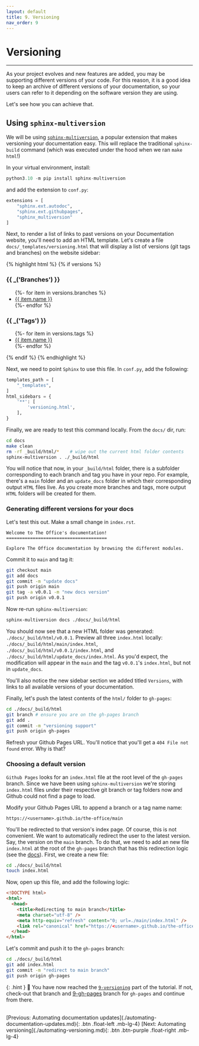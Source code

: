 ```yaml
---
layout: default
title: 9. Versioning
nav_order: 9
---
```


# Versioning

---

As your project evolves and new features are added, you may be supporting different versions of
your code. For this reason, it is a good idea to keep an archive of different versions of your
documentation, so your users can refer to it depending on the software version they are using.

Let's see how you can achieve that.

## Using `sphinx-multiversion`

We will be using [`sphinx-multiversion`](https://holzhaus.github.io/sphinx-multiversion/master/), a
popular extension that makes versioning your documentation easy. This will replace the traditional
`sphinx-build` command (which was executed under the hood when we ran `make html`!)

In your virtual environment, install:

```py
python3.10 -m pip install sphinx-multiversion
```

and add the extension to `conf.py`:

```py
extensions = [
    "sphinx.ext.autodoc",
    "sphinx.ext.githubpages",
    "sphinx_multiversion"
]
```

Next, to render a list of links to past versions on your Documentation website, you'll need to add
an HTML template. Let's create a file `docs/_templates/versioning.html` that will display a list of
versions (git tags and branches) on the website sidebar:

{% highlight html %} {% if versions %}

<h3>{{ _('Branches') }}</h3>
<ul>
  {%- for item in versions.branches %}
  <li><a href="{{ item.url }}">{{ item.name }}</a></li>
  {%- endfor %}
</ul>
<h3>{{ _('Tags') }}</h3>
<ul>
  {%- for item in versions.tags %}
  <li><a href="{{ item.url }}">{{ item.name }}</a></li>
  {%- endfor %}
</ul>
{% endif %}
{% endhighlight %}

Next, we need to point `Sphinx` to use this file. In `conf.py`, add the following:

```py
templates_path = [
    "_templates",
]
html_sidebars = {
    '**': [
        'versioning.html',
    ],
}
```

Finally, we are ready to test this command locally. From the `docs/` dir, run:

```sh
cd docs
make clean
rm -rf _build/html/*    # wipe out the current html folder contents
sphinx-multiversion . ./_build/html
```

You will notice that now, in your `_build/html` folder, there is a subfolder corresponding to each
branch and tag you have in your repo. For example, there's a `main` folder and an `update_docs`
folder in which their corresponding output `HTML` files live. As you create more branches and tags,
more output `HTML` folders will be created for them.

### Generating different versions for your docs

Let's test this out. Make a small change in `index.rst`.

```
Welcome to The Office's documentation!
======================================

Explore The Office documentation by browsing the different modules.
```

Commit it to `main` and tag it:

```sh
git checkout main
git add docs
git commit -m "update docs"
git push origin main
git tag -a v0.0.1 -m "new docs version"
git push origin v0.0.1
```

Now re-run `sphinx-multiversion`:

```sh
sphinx-multiversion docs ./docs/_build/html
```

You should now see that a new HTML folder was generated: `./docs/_build/html/v0.0.1`. Preview all
three `index.html` locally: `./docs/_build/html/main/index.html`,
`./docs/_build/html/v0.0.1/index.html`, and `./docs/_build/html/update_docs/index.html`. As you'd
expect, the modification will appear in the `main` and the tag `v0.0.1`'s `index.html`, but not in
`update_docs`.

You'll also notice the new sidebar section we added titled `Versions`, with links to all available
versions of your documentation.

Finally, let's push the latest contents of the `html/` folder to `gh-pages`:

```sh
cd ./docs/_build/html
git branch # ensure you are on the gh-pages branch
git add .
git commit -m "versioning support"
git push origin gh-pages
```

Refresh your Github Pages URL. You'll notice that you'll get a `404 File not found` error. Why is
that?

### Choosing a default version

`Github Pages` looks for an `index.html` file at the root level of the `gh-pages` branch. Since we
have been using `sphinx-multiversion` we're storing `index.html` files under their respective git
branch or tag folders now and Github could not find a page to load.

Modify your Github Pages URL to append a branch or a tag name name:

`https://<username>.github.io/the-office/main`

You'll be redirected to that version's index page. Of course, this is not convenient. We want to
automatically redirect the user to the latest version. Say, the version on the `main` branch. To do
that, we need to add an new file `index.html` at the root of the `gh-pages` branch that has this
redirection logic (see the
[docs](https://holzhaus.github.io/sphinx-multiversion/master/github_pages.html?highlight=meta%20http%20equiv%20refresh#redirecting-from-the-document-root)).
First, we create a new file:

```sh
cd ./docs/_build/html
touch index.html
```

Now, open up this file, and add the following logic:

```html
<!DOCTYPE html>
<html>
  <head>
    <title>Redirecting to main branch</title>
    <meta charset="utf-8" />
    <meta http-equiv="refresh" content="0; url=./main/index.html" />
    <link rel="canonical" href="https://<username>.github.io/the-office/main/index.html" />
  </head>
</html>
```

Let's commit and push it to the `gh-pages` branch:

```sh
cd ./docs/_build/html
git add index.html
git commit -m "redirect to main branch"
git push origin gh-pages
```

{: .hint }
🙌 You have now reached the
[`9-versioning`](https://github.com/aelsayed95/the-office/tree/9-versioning) part of the tutorial.
If not, check-out that branch and
[9-gh-pages](https://github.com/aelsayed95/the-office/tree/9-gh-pages) branch for `gh-pages` and
continue from there.

<br />
[Previous: Automating documentation updates](./automating-documentation-updates.md){: .btn .float-left .mb-lg-4}
[Next: Automating versioning](./automating-versioning.md){: .btn .btn-purple .float-right .mb-lg-4}
<br />

